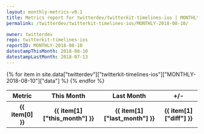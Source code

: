 ```yaml
---
layout: monthly-metrics-v0.1
title: Metrics report for twitterdev/twitterkit-timelines-ios | MONTHLY-2018-08-10 | 2018-08-10
permalink: /twitterdev/twitterkit-timelines-ios/MONTHLY-2018-08-10/

owner: twitterdev
repo: twitterkit-timelines-ios
reportID: MONTHLY-2018-08-10
datestampThisMonth: 2018-08-10
datestampLastMonth: 2018-07-13
---
```


<table style="width: 100%">
    <tr>
        <th>Metric</th>
        <th>This Month</th>
        <th>Last Month</th>
        <th>+/-</th>
    </tr>
    {% for item in site.data["twitterdev"]["twitterkit-timelines-ios"]["MONTHLY-2018-08-10"]["data"] %}
    <tr>
        <th>{{ item[0] }}</th>
        <th>{{ item[1]["this_month"] }}</th>
        <th>{{ item[1]["last_month"] }}</th>
        <th>{{ item[1]["diff"] }}</th>
    </tr>
    {% endfor %}
</table>

